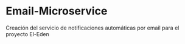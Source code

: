 # Email-Microservice
Creación del servicio de notificaciones automáticas por email para el proyecto El-Eden
